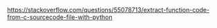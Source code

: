 https://stackoverflow.com/questions/55078713/extract-function-code-from-c-sourcecode-file-with-python
